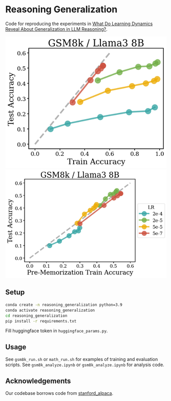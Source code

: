 # Reasoning Generalization

Code for reproducing the experiments in [What Do Learning Dynamics Reveal About Generalization in LLM Reasoning?](http://katiekang.com/pdfs/reasoning_generalization.pdf). 

<p align="center"> <img src="figures/teaser1_3.png" alt="Figure 1" height="45%" style="margin-right: 10px;"/> <img src="figures/teaser2_3.png" alt="Figure 2" height="45%"/> </p>


## Setup

```bash
conda create -n reasoning_generalization python=3.9
conda activate reasoning_generalization
cd reasoning_generalization
pip install -r requirements.txt
```

Fill huggingface token in `huggingface_params.py`.

## Usage

See `gsm8k_run.sh` or `math_run.sh` for examples of training and evaluation scripts. 
See `gsm8k_analyze.ipynb` or `gsm8k_analyze.ipynb` for analysis code.

## Acknowledgements

Our codebase borrows code from [stanford_alpaca](https://github.com/tatsu-lab/stanford_alpaca). 